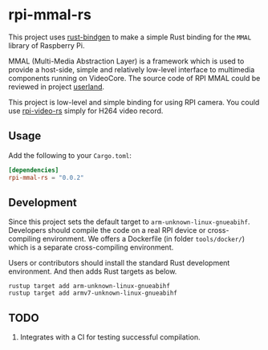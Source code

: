 # rpi-mmal-rs

This project uses [rust-bindgen](https://github.com/rust-lang/rust-bindgen)
to make a simple Rust binding for the `MMAL` library of Raspberry Pi.

MMAL (Multi-Media Abstraction Layer) is a framework which is used to provide a
host-side, simple and relatively low-level interface to multimedia components
running on VideoCore. The source code of RPI MMAL could be reviewed in project
[userland](https://github.com/raspberrypi/userland/tree/master/interface/mmal).

This project is low-level and simple binding for using RPI camera. You could use
[rpi-video-rs](https://github.com/silathdiir/rpi-video-rs) simply for H264 video
record.

## Usage

Add the following to your `Cargo.toml`:

```toml
[dependencies]
rpi-mmal-rs = "0.0.2"
```

## Development

Since this project sets the default target to `arm-unknown-linux-gnueabihf`.
Developers should compile the code on a real RPI device or cross-compiling
environment. We offers a Dockerfile (in folder `tools/docker/`) which is a
separate cross-compiling environment.

Users or contributors should install the standard Rust development environment.
And then adds Rust targets as below.

```
rustup target add arm-unknown-linux-gnueabihf
rustup target add armv7-unknown-linux-gnueabihf
```

## TODO

1. Integrates with a CI for testing successful compilation.
